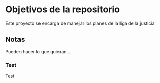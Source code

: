 # Objetivos de la repositorio

Este proyecto se encarga de manejar los planes de la liga de la justicia


## Notas
Pueden hacer lo que quieran...

### Test
Test

